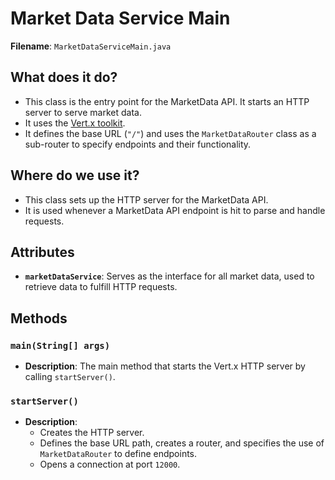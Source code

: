 # Market Data Service Main

**Filename**: `MarketDataServiceMain.java`

## What does it do?

- This class is the entry point for the MarketData API. It starts an HTTP server to serve market data.
- It uses the [Vert.x toolkit](https://vertx.io/).
- It defines the base URL (`"/"`) and uses the `MarketDataRouter` class as a sub-router to specify endpoints and their functionality.

## Where do we use it?

- This class sets up the HTTP server for the MarketData API.
- It is used whenever a MarketData API endpoint is hit to parse and handle requests.

## Attributes

- **`marketDataService`**: Serves as the interface for all market data, used to retrieve data to fulfill HTTP requests.

## Methods

### `main(String[] args)`

- **Description**: The main method that starts the Vert.x HTTP server by calling `startServer()`.

### `startServer()`

- **Description**:
  - Creates the HTTP server.
  - Defines the base URL path, creates a router, and specifies the use of `MarketDataRouter` to define endpoints.
  - Opens a connection at port `12000`.
